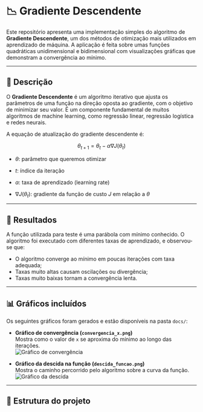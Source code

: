 # 📉 Gradiente Descendente

Este repositório apresenta uma implementação simples do algoritmo de **Gradiente Descendente**, um dos métodos de otimização mais utilizados em aprendizado de máquina. A aplicação é feita sobre umas funções quadráticas unidimensional e bidimensional com visualizações gráficas que demonstram a convergência ao mínimo.

---

## 📌 Descrição

O **Gradiente Descendente** é um algoritmo iterativo que ajusta os parâmetros de uma função na direção oposta ao gradiente, com o objetivo de minimizar seu valor. É um componente fundamental de muitos algoritmos de machine learning, como regressão linear, regressão logística e redes neurais.

A equação de atualização do gradiente descendente é:

$$
\theta_{t+1} = \theta_t - \alpha \nabla J(\theta_t)
$$

- $\theta$: parâmetro que queremos otimizar

- $t$: índice da iteração

- $\alpha$: taxa de aprendizado (learning rate)

- $\nabla J(\theta_t)$: gradiente da função de custo $J$ em relação a $\theta$

---

## 🧪 Resultados

A função utilizada para teste é uma parábola com mínimo conhecido. O algoritmo foi executado com diferentes taxas de aprendizado, e observou-se que:

- O algoritmo converge ao mínimo em poucas iterações com taxa adequada;
- Taxas muito altas causam oscilações ou divergência;
- Taxas muito baixas tornam a convergência lenta.

---

## 📊 Gráficos incluídos

Os seguintes gráficos foram gerados e estão disponíveis na pasta `docs/`:

- **Gráfico de convergência (`convergencia_x.png`)**  
  Mostra como o valor de `x` se aproxima do mínimo ao longo das iterações.  
  ![Gráfico de convergência](docs/convergencia_x.png)

- **Gráfico da descida na função (`descida_funcao.png`)**  
  Mostra o caminho percorrido pelo algoritmo sobre a curva da função.  
  ![Gráfico da descida](docs/descida_funcao.png)

---

## 📁 Estrutura do projeto

